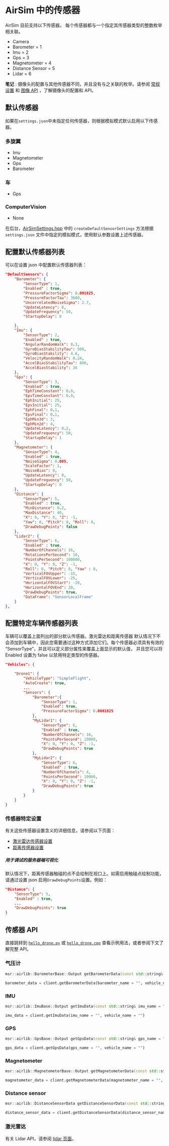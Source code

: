 # AirSim 中的传感器

AirSim 目前支持以下传感器。
每个传感器都与一个指定其传感器类型的整数枚举相关联。

* Camera
* Barometer = 1
* Imu = 2
* Gps = 3
* Magnetometer = 4
* Distance Sensor = 5
* Lidar = 6

**笔记** :  摄像头的配置与其他传感器不同，并且没有与之关联的枚举。请参阅 [常规设置](settings.md) 和 [图像 API](image_apis.md) ，了解摄像头的配置和 API。 

## 默认传感器

如果在`settings.json`中未指定任何传感器，则根据模拟模式默认启用以下传感器。


### 多旋翼
* Imu
* Magnetometer
* Gps
* Barometer

### 车
* Gps

### ComputerVision
* None

在后台，[AirSimSettings.hpp](https://github.com/Microsoft/AirSim/blob/main/AirLib/include/common/AirSimSettings.hpp) 中的 `createDefaultSensorSettings` 方法根据 `settings.json` 文件中指定的模拟模式，使用默认参数设置上述传感器。


## 配置默认传感器列表

可以在设置 json 中配置默认传感器列表：

```json
"DefaultSensors": {
    "Barometer": {
        "SensorType": 1,
        "Enabled" : true,
        "PressureFactorSigma": 0.001825,
        "PressureFactorTau": 3600,
        "UncorrelatedNoiseSigma": 2.7,
        "UpdateLatency": 0,
        "UpdateFrequency": 50,
        "StartupDelay": 0

    },
    "Imu": {
        "SensorType": 2,
        "Enabled" : true,
        "AngularRandomWalk": 0.3,
        "GyroBiasStabilityTau": 500,
        "GyroBiasStability": 4.6,
        "VelocityRandomWalk": 0.24,
        "AccelBiasStabilityTau": 800,
        "AccelBiasStability": 36
    },
    "Gps": {
        "SensorType": 3,
        "Enabled" : true,
        "EphTimeConstant": 0.9,
        "EpvTimeConstant": 0.9,
        "EphInitial": 25,
        "EpvInitial": 25,
        "EphFinal": 0.1,
        "EpvFinal": 0.1,
        "EphMin3d": 3,
        "EphMin2d": 4,
        "UpdateLatency": 0.2,
        "UpdateFrequency": 50,
        "StartupDelay": 1
    },
    "Magnetometer": {
        "SensorType": 4,
        "Enabled" : true,
        "NoiseSigma": 0.005,
        "ScaleFactor": 1,
        "NoiseBias": 0,
        "UpdateLatency": 0,
        "UpdateFrequency": 50,
        "StartupDelay": 0
    },
    "Distance": {
        "SensorType": 5,
        "Enabled" : true,
        "MinDistance": 0.2,
        "MaxDistance": 40,
        "X": 0, "Y": 0, "Z": -1,
        "Yaw": 0, "Pitch": 0, "Roll": 0,
        "DrawDebugPoints": false
    },
    "Lidar2": {
        "SensorType": 6,
        "Enabled" : true,
        "NumberOfChannels": 16,
        "RotationsPerSecond": 10,
        "PointsPerSecond": 100000,
        "X": 0, "Y": 0, "Z": -1,
        "Roll": 0, "Pitch": 0, "Yaw" : 0,
        "VerticalFOVUpper": -15,
        "VerticalFOVLower": -25,
        "HorizontalFOVStart": -20,
        "HorizontalFOVEnd": 20,
        "DrawDebugPoints": true,
        "DataFrame": "SensorLocalFrame"
    }
},
```

## 配置特定车辆传感器列表

车辆可以覆盖上面列出的部分默认传感器。激光雷达和距离传感器
默认情况下不会添加到车辆中，因此您需要通过这种方式添加它们。每个传感器必须具有有效的
“SensorType”，并且可以定义部分属性来覆盖上面显示的默认值，
并且您可以将 Enabled 设置为 false 以禁用特定类型的传感器。


```json
"Vehicles": {

    "Drone1": {
        "VehicleType": "SimpleFlight",
        "AutoCreate": true,
        ...
        "Sensors": {
            "Barometer":{
                "SensorType": 1,
                "Enabled": true,
                "PressureFactorSigma": 0.0001825
            },
            "MyLidar1": {
                "SensorType": 6,
                "Enabled" : true,
                "NumberOfChannels": 16,
                "PointsPerSecond": 10000,
                "X": 0, "Y": 0, "Z": -1,
                "DrawDebugPoints": true
            },
            "MyLidar2": {
                "SensorType": 6,
                "Enabled" : true,
                "NumberOfChannels": 4,
                "PointsPerSecond": 10000,
                "X": 0, "Y": 0, "Z": -1,
                "DrawDebugPoints": true
            }
        }
    }
}
```

### 传感器特定设置

有关这些传感器设置含义的详细信息，请参阅以下页面：

- [激光雷达传感器设置](lidar.md)
- [距离传感器设置](distance_sensor.md)

##### 用于调试的服务器端可视化

默认情况下，距离传感器触碰的点不会绘制在视口上。如需启用触碰点绘制功能，请通过设置 json 启用`DrawDebugPoints`设置。例如：


```json
"Distance": {
    "SensorType": 5,
    "Enabled" : true,
    ...
    "DrawDebugPoints": true
}
```

## 传感器 API

直接跳转到 [`hello_drone.py`](https://github.com/Microsoft/AirSim/blob/main/PythonClient/multirotor/hello_drone.py) 或 [`hello_drone.cpp`](https://github.com/Microsoft/AirSim/blob/main/HelloDrone/main.cpp) 查看示例用法，或者参阅下文了解完整 API。


### 气压计
```cpp
msr::airlib::BarometerBase::Output getBarometerData(const std::string& barometer_name, const std::string& vehicle_name);
```

```python
barometer_data = client.getBarometerData(barometer_name = "", vehicle_name = "")
```

### IMU
```cpp
msr::airlib::ImuBase::Output getImuData(const std::string& imu_name = "", const std::string& vehicle_name = "");
```

```python
imu_data = client.getImuData(imu_name = "", vehicle_name = "")
```

### GPS
```cpp
msr::airlib::GpsBase::Output getGpsData(const std::string& gps_name = "", const std::string& vehicle_name = "");
```
```python
gps_data = client.getGpsData(gps_name = "", vehicle_name = "")
```

### Magnetometer
```cpp
msr::airlib::MagnetometerBase::Output getMagnetometerData(const std::string& magnetometer_name = "", const std::string& vehicle_name = "");
```
```python
magnetometer_data = client.getMagnetometerData(magnetometer_name = "", vehicle_name = "")
```

### Distance sensor
```cpp
msr::airlib::DistanceSensorData getDistanceSensorData(const std::string& distance_sensor_name = "", const std::string& vehicle_name = "");
```
```python
distance_sensor_data = client.getDistanceSensorData(distance_sensor_name = "", vehicle_name = "")
```

### 激光雷达
有关 Lidar API，请参阅 [lidar 页面](lidar.md)。


